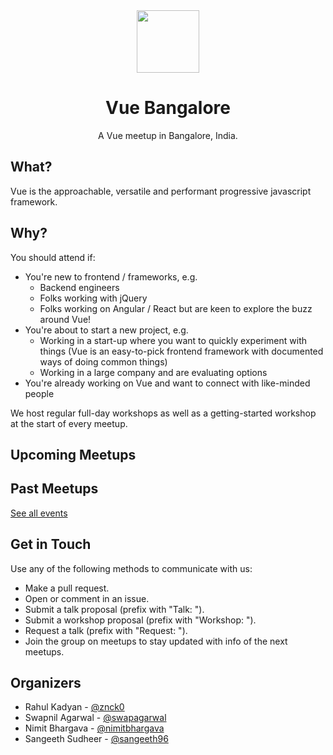 <div align="center" style="text-align: center">
  <img src="https://blr.vue.community/logo.png" width="100" />
  <h1>Vue Bangalore</h1>
  <p>A Vue meetup in Bangalore, India.</p>
</div>

## What?

Vue is the approachable, versatile and performant progressive javascript framework.

## Why?

You should attend if:

- You're new to frontend / frameworks, e.g.
  - Backend engineers
  - Folks working with jQuery
  - Folks working on Angular / React but are keen to explore the buzz around Vue!
- You're about to start a new project, e.g.
  - Working in a start-up where you want to quickly experiment with things (Vue is an easy-to-pick frontend framework with documented ways of doing common things)
  - Working in a large company and are evaluating options
- You're already working on Vue and want to connect with like-minded people

We host regular full-day workshops as well as a getting-started workshop at the start of every meetup.

## Upcoming Meetups

<UpcomingEvents />

## Past Meetups

<PastEvents :limit="5" />

[See all events](/events)

## Get in Touch

Use any of the following methods to communicate with us:

- Make a pull request.
- Open or comment in an issue.
- Submit a talk proposal (prefix with "Talk: ").
- Submit a workshop proposal (prefix with "Workshop: ").
- Request a talk (prefix with "Request: ").
- Join the group on meetups to stay updated with info of the next meetups.

## Organizers

- Rahul Kadyan - [@znck0](https://github.com/znck)
- Swapnil Agarwal - [@swapagarwal](https://github.com/swapagarwal)
- Nimit Bhargava - [@nimitbhargava](https://github.com/nimitbhargava)
- Sangeeth Sudheer - [@sangeeth96](https://github.com/sangeeth96)